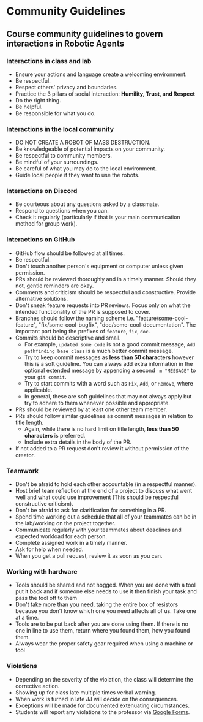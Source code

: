 # Community Guidelines

## Course community guidelines to govern interactions in Robotic Agents

### Interactions in class and lab
 - Ensure your actions and language create a welcoming environment.
 - Be respectful.
 - Respect others' privacy and boundaries.
 - Practice the 3 pillars of social interaction: **Humility, Trust, and Respect**
 - Do the right thing.
 - Be helpful.
 - Be responsible for what you do.
 
### Interactions in the local community
- DO NOT CREATE A ROBOT OF MASS DESTRUCTION.
- Be knowledgeable of potential impacts on your community. 
- Be respectful to community members.
- Be mindful of your surroundings.
- Be careful of what you may do to the local environment.
- Guide local people if they want to use the robots.

### Interactions on Discord
- Be courteous about any questions asked by a classmate.
- Respond to questions when you can.
- Check it regularly (particularly if that is your main communication method for group work).

### Interactions on GitHub
 - GitHub flow should be followed at all times.
 - Be respectful.
 - Don't touch another person's equipment or computer unless given permission.
 - PRs should be reviewed thoroughly and in a timely manner. Should they not, gentle reminders are okay.
 - Comments and criticism should be respectful and constructive. Provide alternative solutions.
 - Don't sneak feature requests into PR reviews. Focus only on what the intended functionality of the PR is supposed to cover.
 - Branches should follow the naming scheme i.e. "feature/some-cool-feature", "fix/some-cool-bugfix", "doc/some-cool-documentation". The important part being the prefixes of `feature`, `fix`, `doc`.
 - Commits should be descriptive and small.
   - For example, `updated some code` is not a good commit message, `Add pathfinding base class` is a much better commit message.
   - Try to keep commit messages as **less than 50 characters** however this is a soft guideline. You can always add extra information in the optional extended message by appending a second `-m "MESSAGE"` to your `git commit`.
   - Try to start commits with a word such as `Fix`, `Add`, or `Remove`, where applicable.
   - In general, these are soft guidelines that may not always apply but try to adhere to them whenever possible and appropriate.
 - PRs should be reviewed by at least one other team member.
 - PRs should follow similar guidelines as commit messages in relation to title length.
   - Again, while there is no hard limit on title length, **less than 50 characters** is preferred.
   - Include extra details in the body of the PR.
 - If not added to a PR request don't review it without permission of the creator.

### Teamwork
 - Don't be afraid to hold each other accountable (in a respectful manner).
 - Host brief team reflection at the end of a project to discuss what went well and what could use improvement (This should be respectful constructive criticism).
 - Don't be afraid to ask for clarification for something in a PR.
 - Spend time working out a schedule that all of your teammates can be in the lab/working on the project together.
 - Communicate regularly with your teammates about deadlines and expected workload for each person.
 - Complete assigned work in a timely manner.
 - Ask for help when needed.
 - When you get a pull request, review it as soon as you can.

### Working with hardware
 - Tools should be shared and not hogged. When you are done with a tool put it back and if someone else needs to use it then finish your task and pass the tool off to them
 - Don't take more than you need, taking the entire box of resistors because you don't know which one you need affects all of us. Take one at a time.
 - Tools are to be put back after you are done using them. If there is no one in line to use them, return where you found them, how you found them.
 - Always wear the proper safety gear required when using a machine or tool

### Violations
- Depending on the severity of the violation, the class will determine the corrective action. 
- Showing up for class late multiple times verbal warning. 
- When work is turned in late JJ will decide on the consequences.
- Exceptions will be made for documented extenuating circumstances.
- Students will report any violations to the professor via [Google Forms](https://forms.gle/MLevhckE3H1cGmtx8).
